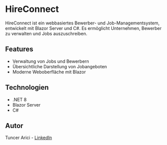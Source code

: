 # HireConnect

HireConnect ist ein webbasiertes Bewerber- und Job-Managementsystem, entwickelt mit Blazor Server und C#. Es ermöglicht Unternehmen, Bewerber zu verwalten und Jobs auszuschreiben.

## Features

- Verwaltung von Jobs und Bewerbern
- Übersichtliche Darstellung von Jobangeboten
- Moderne Weboberfläche mit Blazor

## Technologien

- .NET 8
- Blazor Server
- C#

## Autor

Tuncer Arici - [LinkedIn](https://www.linkedin.com/in/tuncer-arici-7b7146263/)
